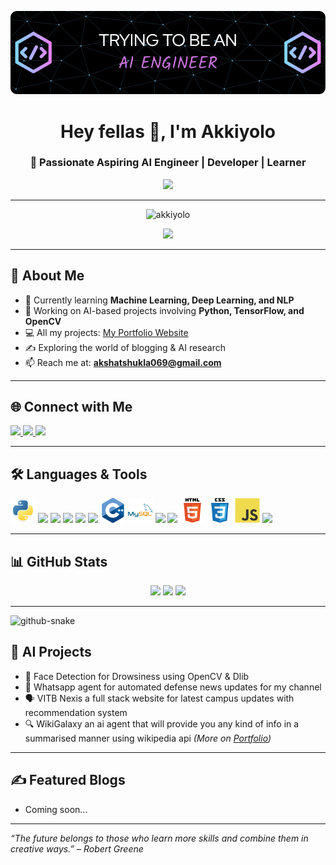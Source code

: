 ![Header](./github-header.png)

<h1 align="center">Hey fellas 👋, I'm Akkiyolo</h1>
<h3 align="center">🚀 Passionate Aspiring AI Engineer | Developer | Learner</h3>

<p align="center">
  <img src="https://miro.medium.com/v2/resize:fit:1400/0*cJVVdyh9y0qQZCn3.gif" width="400"/>
</p>

---

<p align="center">
  <img src="https://komarev.com/ghpvc/?username=akkiyolo&label=Profile%20Views&color=0e75b6&style=flat" alt="akkiyolo" />
</p>

<p align="center">
  <a href="https://github.com/ryo-ma/github-profile-trophy">
    <img src="https://github-profile-trophy.vercel.app/?username=akkiyolo&theme=tokyonight&row=1&column=7" />
  </a>
</p>

---

## 🧠 About Me

- 🌱 Currently learning **Machine Learning, Deep Learning, and NLP**
- 🔭 Working on AI-based projects involving **Python, TensorFlow, and OpenCV**
- 💻 All my projects: [My Portfolio Website](https://akkiyolo.vercel.app/)
- ✍️ Exploring the world of blogging & AI research
- 📫 Reach me at: **akshatshukla069@gmail.com**

---

## 🌐 Connect with Me

<p>
  <a href="https://twitter.com/akki" target="blank">
    <img src="https://img.shields.io/twitter/follow/akki?logo=twitter&style=for-the-badge" />
  </a>
  <a href="https://www.linkedin.com/in/akshat-shukla-63516225a/" target="blank">
    <img src="https://img.shields.io/badge/LinkedIn-blue?style=for-the-badge&logo=linkedin" />
  </a>
  <a href="https://www.leetcode.com/akki_yolo" target="blank">
    <img src="https://img.shields.io/badge/LeetCode-000000?style=for-the-badge&logo=leetcode" />
  </a>
</p>

---

## 🛠️ Languages & Tools

<p>
  <img src="https://raw.githubusercontent.com/devicons/devicon/master/icons/python/python-original.svg" width="40"/>
  <img src="https://www.vectorlogo.zone/logos/tensorflow/tensorflow-icon.svg" width="40"/>
  <img src="https://www.vectorlogo.zone/logos/pytorch/pytorch-icon.svg" width="40"/>
  <img src="https://upload.wikimedia.org/wikipedia/commons/0/05/Scikit_learn_logo_small.svg" width="40"/>
  <img src="https://seaborn.pydata.org/_images/logo-mark-lightbg.svg" width="40"/>
  <img src="https://www.vectorlogo.zone/logos/opencv/opencv-icon.svg" width="40"/>
  <img src="https://raw.githubusercontent.com/devicons/devicon/master/icons/cplusplus/cplusplus-original.svg" width="40"/>
  <img src="https://raw.githubusercontent.com/devicons/devicon/master/icons/mysql/mysql-original-wordmark.svg" width="40"/>
  <img src="https://cdn.worldvectorlogo.com/logos/django.svg" width="40"/>
  <img src="https://www.vectorlogo.zone/logos/flutterio/flutterio-icon.svg" width="40"/>
  <img src="https://raw.githubusercontent.com/devicons/devicon/master/icons/html5/html5-original-wordmark.svg" width="40"/>
  <img src="https://raw.githubusercontent.com/devicons/devicon/master/icons/css3/css3-original-wordmark.svg" width="40"/>
  <img src="https://raw.githubusercontent.com/devicons/devicon/master/icons/javascript/javascript-original.svg" width="40"/>
  <img src="https://www.vectorlogo.zone/logos/git-scm/git-scm-icon.svg" width="40"/>
</p>

---

## 📊 GitHub Stats

<p align="center">
  <img src="https://github-readme-stats.vercel.app/api?username=akkiyolo&show_icons=true&theme=radical" />
  <img src="https://github-readme-streak-stats.herokuapp.com/?user=akkiyolo&theme=radical" />
  <img src="https://github-readme-stats.vercel.app/api/top-langs/?username=akkiyolo&layout=compact&theme=radical" />
</p>

---

<picture>
  <source media="(prefers-color-scheme: dark)" srcset="https://raw.githubusercontent.com/akkiyolo/akkiyolo/output/github-snake-dark.svg" />
  <source media="(prefers-color-scheme: light)" srcset="https://raw.githubusercontent.com/akkiyolo/akkiyolo/output/github-snake.svg" />
  <img alt="github-snake" src="https://raw.githubusercontent.com/tobiasmeyhoefer/tobiasmeyhoefer/output/github-snake.svg" />
</picture>

## 🚀 AI Projects

- 🤖 Face Detection for Drowsiness using OpenCV & Dlib  
- 🧠 Whatsapp agent for automated defense news updates for my channel
- 🗣️ VITB Nexis a full stack website for latest campus updates with recommendation system
- 🔍 WikiGalaxy an ai agent that will provide you any kind of info in a summarised manner using wikipedia api
*(More on [Portfolio](https://akkionweb.netlify.app/))*

---

## ✍️ Featured Blogs

- Coming soon... 

---

*“The future belongs to those who learn more skills and combine them in creative ways.” – Robert Greene*





